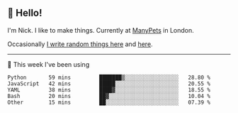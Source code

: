 ## 👋 Hello! 

I'm Nick. I like to make things. Currently at [ManyPets](https://manypets.com) in London.

Occasionally [I write random things here](https://nicksnell.com) and [here](https://twitter.com/nicksnell).

-------

🚀 This week I've been using

<!--START_SECTION:waka-->

```text
Python       59 mins         ███████▒░░░░░░░░░░░░░░░░░   28.80 %
JavaScript   42 mins         █████░░░░░░░░░░░░░░░░░░░░   20.55 %
YAML         38 mins         ████▓░░░░░░░░░░░░░░░░░░░░   18.55 %
Bash         20 mins         ██▓░░░░░░░░░░░░░░░░░░░░░░   10.04 %
Other        15 mins         ██░░░░░░░░░░░░░░░░░░░░░░░   07.39 %
```

<!--END_SECTION:waka-->
